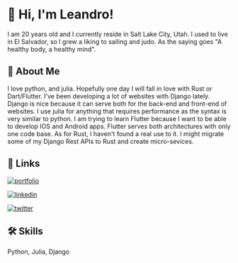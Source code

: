 
# 👋 Hi, I'm Leandro! 

I am 20 years old and I currently reside in Salt Lake City, Utah.  I used
to live in El Salvador, so I grew a liking to sailing and judo.
As the saying goes "A healthy body, a healthy mind".


## 🚀 About Me
I love python, and julia. Hopefully one day I will fall in love with Rust or Dart/Flutter.
I've been developing a lot of websites with Django lately. Django is nice because it can serve
both for the back-end and front-end of websites. I use julia for anything that requires performance as
the syntax is very similar to python. I am trying to learn Flutter because I want to be
able to develop IOS and Android apps. Flutter serves both architectures with only one code base. As for Rust,
I haven't found a real use to it. I might migrate some of my Django Rest APIs to Rust and create micro-sevices.



## 🔗 Links
[![portfolio](https://img.shields.io/badge/my_portfolio-000?style=for-the-badge&logo=ko-fi&logoColor=white)](http://domain-registrar.storage.googleapis.com/expired.html?pantalla503.com/)

[![linkedin](https://img.shields.io/badge/linkedin-0A66C2?style=for-the-badge&logo=linkedin&logoColor=white)](https://www.linkedin.com/in/paolo-cooper/)

[![twitter](https://img.shields.io/badge/twitter-1DA1F2?style=for-the-badge&logo=twitter&logoColor=white)](https://twitter.com/andyPaolo4)


## 🛠 Skills
Python, Julia, Django


